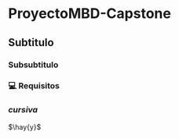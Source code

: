# ProyectoMBD-Capstone

## Subtitulo

### Subsubtitulo

### **💻 Requisitos**

### *cursiva*

$\hay{y}$

